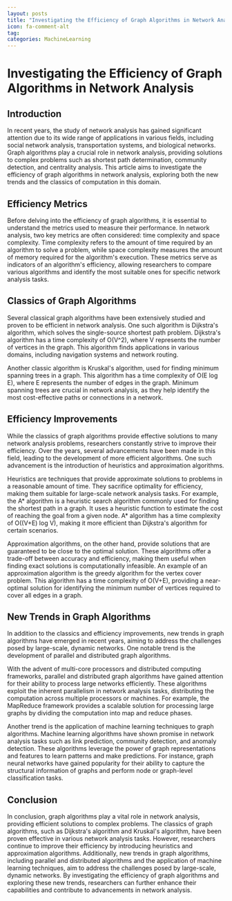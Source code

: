 ```yaml
---
layout: posts
title: "Investigating the Efficiency of Graph Algorithms in Network Analysis"
icon: fa-comment-alt
tag:      
categories: MachineLearning
---
```



# Investigating the Efficiency of Graph Algorithms in Network Analysis

## Introduction
In recent years, the study of network analysis has gained significant attention due to its wide range of applications in various fields, including social network analysis, transportation systems, and biological networks. Graph algorithms play a crucial role in network analysis, providing solutions to complex problems such as shortest path determination, community detection, and centrality analysis. This article aims to investigate the efficiency of graph algorithms in network analysis, exploring both the new trends and the classics of computation in this domain.

## Efficiency Metrics
Before delving into the efficiency of graph algorithms, it is essential to understand the metrics used to measure their performance. In network analysis, two key metrics are often considered: time complexity and space complexity. Time complexity refers to the amount of time required by an algorithm to solve a problem, while space complexity measures the amount of memory required for the algorithm's execution. These metrics serve as indicators of an algorithm's efficiency, allowing researchers to compare various algorithms and identify the most suitable ones for specific network analysis tasks.

## Classics of Graph Algorithms
Several classical graph algorithms have been extensively studied and proven to be efficient in network analysis. One such algorithm is Dijkstra's algorithm, which solves the single-source shortest path problem. Dijkstra's algorithm has a time complexity of O(V^2), where V represents the number of vertices in the graph. This algorithm finds applications in various domains, including navigation systems and network routing.

Another classic algorithm is Kruskal's algorithm, used for finding minimum spanning trees in a graph. This algorithm has a time complexity of O(E log E), where E represents the number of edges in the graph. Minimum spanning trees are crucial in network analysis, as they help identify the most cost-effective paths or connections in a network.

## Efficiency Improvements
While the classics of graph algorithms provide effective solutions to many network analysis problems, researchers constantly strive to improve their efficiency. Over the years, several advancements have been made in this field, leading to the development of more efficient algorithms. One such advancement is the introduction of heuristics and approximation algorithms.

Heuristics are techniques that provide approximate solutions to problems in a reasonable amount of time. They sacrifice optimality for efficiency, making them suitable for large-scale network analysis tasks. For example, the A* algorithm is a heuristic search algorithm commonly used for finding the shortest path in a graph. It uses a heuristic function to estimate the cost of reaching the goal from a given node. A* algorithm has a time complexity of O((V+E) log V), making it more efficient than Dijkstra's algorithm for certain scenarios.

Approximation algorithms, on the other hand, provide solutions that are guaranteed to be close to the optimal solution. These algorithms offer a trade-off between accuracy and efficiency, making them useful when finding exact solutions is computationally infeasible. An example of an approximation algorithm is the greedy algorithm for the vertex cover problem. This algorithm has a time complexity of O(V+E), providing a near-optimal solution for identifying the minimum number of vertices required to cover all edges in a graph.

## New Trends in Graph Algorithms
In addition to the classics and efficiency improvements, new trends in graph algorithms have emerged in recent years, aiming to address the challenges posed by large-scale, dynamic networks. One notable trend is the development of parallel and distributed graph algorithms.

With the advent of multi-core processors and distributed computing frameworks, parallel and distributed graph algorithms have gained attention for their ability to process large networks efficiently. These algorithms exploit the inherent parallelism in network analysis tasks, distributing the computation across multiple processors or machines. For example, the MapReduce framework provides a scalable solution for processing large graphs by dividing the computation into map and reduce phases.

Another trend is the application of machine learning techniques to graph algorithms. Machine learning algorithms have shown promise in network analysis tasks such as link prediction, community detection, and anomaly detection. These algorithms leverage the power of graph representations and features to learn patterns and make predictions. For instance, graph neural networks have gained popularity for their ability to capture the structural information of graphs and perform node or graph-level classification tasks.

## Conclusion
In conclusion, graph algorithms play a vital role in network analysis, providing efficient solutions to complex problems. The classics of graph algorithms, such as Dijkstra's algorithm and Kruskal's algorithm, have been proven effective in various network analysis tasks. However, researchers continue to improve their efficiency by introducing heuristics and approximation algorithms. Additionally, new trends in graph algorithms, including parallel and distributed algorithms and the application of machine learning techniques, aim to address the challenges posed by large-scale, dynamic networks. By investigating the efficiency of graph algorithms and exploring these new trends, researchers can further enhance their capabilities and contribute to advancements in network analysis.